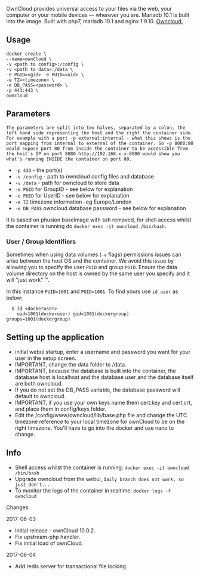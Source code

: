 OwnCloud provides universal access to your files via the web, your computer or your mobile devices — wherever you are. Mariadb 10.1 is built into the image. Built with php7, mariadb 10.1 and nginx 1.9.10. [Owncloud.](https://owncloud.org/)

## Usage

```
docker create \
--name=ownCloud \
-v <path to config>:/config \
-v <path to data>:/data \
-e PGID=<gid> -e PUID=<uid> \
-e TZ=<timezone> \
-e DB_PASS=<password> \
-p 443:443 \
owncloud
```

## Parameters

`The parameters are split into two halves, separated by a colon, the left hand side representing the host and the right the container side. 
For example with a port -p external:internal - what this shows is the port mapping from internal to external of the container.
So -p 8080:80 would expose port 80 from inside the container to be accessible from the host's IP on port 8080
http://192.168.x.x:8080 would show you what's running INSIDE the container on port 80.`


* `-p 433` - the port(s)
* `-v /config` - path to owncloud config files and database
* `-v /data` - path for owncloud to store data
* `-e PGID` for GroupID - see below for explanation
* `-e PUID` for UserID - see below for explanation
* `-e TZ` timezone information -eg Europe/London
* `-e DB_PASS` owncloud database password - see below for explanation

It is based on phusion baseimage  with ssh removed, for shell access whilst the container is running do `docker exec -it owncloud /bin/bash`.

### User / Group Identifiers

Sometimes when using data volumes (`-v` flags) permissions issues can arise between the host OS and the container. We avoid this issue by allowing you to specify the user `PUID` and group `PGID`. Ensure the data volume directory on the host is owned by the same user you specify and it will "just work" ™.

In this instance `PUID=1001` and `PGID=1001`. To find yours use `id user` as below:

```
  $ id <dockeruser>
    uid=1001(dockeruser) gid=1001(dockergroup) groups=1001(dockergroup)
```

## Setting up the application
* initial webui startup, enter a username and password you want for your user in the setup screen.
* IMPORTANT, change the data folder to /data.
* IMPORTANT, because the database is built into the container, the database host is localhost and the database user and the database itself are both owncloud.
*  If you do not set the DB_PASS variable, the database password will default to owncloud.
* IMPORTANT, if you use your own keys name them cert.key and cert.crt, and place them in config/keys folder.
* Edit the /config/www/owncloud/lib/base.php file and change the UTC timezone reference to your local timezone for ownCloud to be on the right timezone.  You'll have to go into the docker and use nano to change.
## Info

* Shell access whilst the container is running: `docker exec -it owncloud /bin/bash`
* Upgrade owncloud from the webui, `Daily branch does not work, so just don't...`
* To monitor the logs of the container in realtime: `docker logs -f owncloud`

Changes:

2017-06-03
- Initial release - ownCloud 10.0.2.
- Fix upstream-php handler.
- Fix initial load of ownCloud.

2017-06-04
- Add redis server for transactional file locking.

